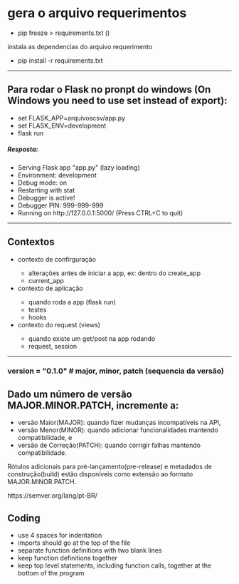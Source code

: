 <h1>gera o arquivo requerimentos</h1>
<ul>
<li>
    pip freeze > requirements.txt ()
</li>
</ul>
<p> instala as dependencias do arquivo requerimento </p>
<ul>
<li>pip install -r requirements.txt</li>
</ul>
<hr>
<h2>Para rodar o Flask no pronpt do windows (On Windows you need to use set instead of export):</h2>
<ul>
<li> set FLASK_APP=arquivoscsv/app.py </li>
<li> set FLASK_ENV=development </li>
<li>flask run</li>
</ul>
<h5>  Resposta: </h5>
<ul>
 <li> Serving Flask app "app.py" (lazy loading)</li>
 <li> Environment: development</li>
 <li> Debug mode: on</li>
 <li> Restarting with stat</li>
 <li> Debugger is active!</li>
 <li> Debugger PIN: 999-999-999</li>
 <li> Running on http://127.0.0.1:5000/ (Press CTRL+C to quit)</li>
</ul>
<hr>
<h2>Contextos</h2>
<ul>
    <li>contexto de confirguração </li>
    <ul>
        <li>alterações antes de iniciar a app, ex: dentro do create_app</li>
        <li>current_app</li>
    </ul>
    <li>contexto de aplicação </li>
    <ul>
        <li>quando roda a app (flask run)</li>
        <li>testes</li>
        <li>hooks </li>
    </ul>
    <li>contexto do request (views)</li>
    <ul>
        <li>quando existe um get/post na app rodando</li>
        <li>request, session</li>
    </ul>
</ul>
<hr>
<h3>version = "0.1.0" # major, minor, patch (sequencia da versão)</h3>

<h2>Dado um número de versão MAJOR.MINOR.PATCH, incremente a:</h2>
<ul>
    <li>versão Maior(MAJOR): quando fizer mudanças incompatíveis na API,</li>
    <li>versão Menor(MINOR): quando adicionar funcionalidades mantendo compatibilidade, e</li>
    <li>versão de Correção(PATCH): quando corrigir falhas mantendo compatibilidade.</li>
</ul>
<p>Rótulos adicionais para pré-lançamento(pre-release) e metadados de construção(build) estão disponíveis como extensão ao formato MAJOR.MINOR.PATCH.</p>
<p>https://semver.org/lang/pt-BR/</p>

<h2>Coding</h2>
<ul>
<li>use 4 spaces for indentation</li>
<li>imports should go at the top of the file</li>
<li>separate function definitions with two blank lines</li>
<li>keep function definitions together</li>
<li>keep top level statements, including function calls, together at the bottom of the program</li>
</ul>